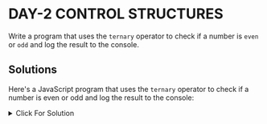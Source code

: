 # DAY-2 CONTROL STRUCTURES

Write a program that uses the `ternary` operator to check if a number is `even` or `odd` and log the result to the console.

## Solutions

Here's a JavaScript program that uses the `ternary` operator to check if a number is even or odd and log the result to the console:

<details>
  <summary>Click For Solution</summary>

```JS
function checkEvenOrOdd(num) {
  const result = (num % 2 === 0) ? "The number is even." : "The number is odd.";
  console.log(result);
}

// Test the function with different numbers
checkEvenOrOdd(4);  // The number is even.
checkEvenOrOdd(7);  // The number is odd.
checkEvenOrOdd(0);  // The number is even.
checkEvenOrOdd(-3); // The number is odd.
```

### Explanation

This function `checkEvenOrOdd` takes a number as an argument and uses the ternary operator to determine if the number is even or odd. It then logs the result to the console.

</details>
